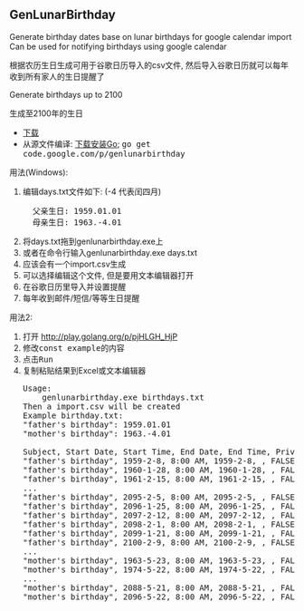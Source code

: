 <td id="wikicontent" class="psdescription">
 <h2><a name=""></a>GenLunarBirthday</h2><p>Generate birthday dates base on lunar birthdays for google calendar import Can be used for notifying birthdays using google calendar </p><p>根据农历生日生成可用于谷歌日历导入的csv文件, 然后导入谷歌日历就可以每年收到所有家人的生日提醒了 </p><p>Generate birthdays up to 2100 </p><p>生成至2100年的生日 </p><ul><li><a href="http://code.google.com/p/genlunarbirthday/downloads/list" rel="nofollow">下载</a> </li><li>从源文件编译: <a href="http://golang.org/doc/install#install" rel="nofollow">下载安装Go</a>; <tt>go get code.google.com/p/genlunarbirthday</tt> </li></ul><p>用法(Windows): </p><ol><li>编辑days.txt文件如下: (-4 代表闰四月) </li><p></p><pre class="prettyprint"><span class="pln">&nbsp; </span><span class="pun">父亲生日:</span><span class="pln"> </span><span class="lit">1959.01</span><span class="pun">.</span><span class="lit">01</span><span class="pln"><br>&nbsp; </span><span class="pun">母亲生日:</span><span class="pln"> </span><span class="lit">1963.</span><span class="pun">-</span><span class="lit">4.01</span></pre><li>将days.txt拖到genlunarbirthday.exe上 </li><li>或者在命令行输入genlunarbirthday.exe days.txt </li><li>应该会有一个import.csv生成 </li><li>可以选择编辑这个文件, 但是要用文本编辑器打开 </li><li>在谷歌日历里导入并设置提醒 </li><li>每年收到邮件/短信/等等生日提醒 </li></ol><p>用法2: </p><ol><li>打开 <a href="http://play.golang.org/p/pjHLGH_HjP" rel="nofollow">http://play.golang.org/p/pjHLGH_HjP</a> </li><li>修改<tt>const example</tt>的内容 </li><li>点击<tt>Run</tt> </li><li>复制粘贴结果到Excel或文本编辑器 </li><p></p><pre class="prettyprint"><span class="typ">Usage</span><span class="pun">:</span><span class="pln"><br>&nbsp; &nbsp; genlunarbirthday</span><span class="pun">.</span><span class="pln">exe birthdays</span><span class="pun">.</span><span class="pln">txt<br></span><span class="typ">Then</span><span class="pln"> a </span><span class="kwd">import</span><span class="pun">.</span><span class="pln">csv will be created<br></span><span class="typ">Example</span><span class="pln"> birthday</span><span class="pun">.</span><span class="pln">txt</span><span class="pun">:</span><span class="pln"><br></span><span class="str">"father's birthday"</span><span class="pun">:</span><span class="pln"> </span><span class="lit">1959.01</span><span class="pun">.</span><span class="lit">01</span><span class="pln"><br></span><span class="str">"mother's birthday"</span><span class="pun">:</span><span class="pln"> </span><span class="lit">1963.</span><span class="pun">-</span><span class="lit">4.01</span><span class="pln"><br><br></span><span class="typ">Subject</span><span class="pun">,</span><span class="pln"> </span><span class="typ">Start</span><span class="pln"> </span><span class="typ">Date</span><span class="pun">,</span><span class="pln"> </span><span class="typ">Start</span><span class="pln"> </span><span class="typ">Time</span><span class="pun">,</span><span class="pln"> </span><span class="typ">End</span><span class="pln"> </span><span class="typ">Date</span><span class="pun">,</span><span class="pln"> </span><span class="typ">End</span><span class="pln"> </span><span class="typ">Time</span><span class="pun">,</span><span class="pln"> </span><span class="typ">Private</span><span class="pun">,</span><span class="pln"> </span><span class="typ">All</span><span class="pln"> </span><span class="typ">Day</span><span class="pln"> </span><span class="typ">Event</span><span class="pun">,</span><span class="pln"> </span><span class="typ">Location</span><span class="pln"><br></span><span class="str">"father's birthday"</span><span class="pun">,</span><span class="pln"> </span><span class="lit">1959</span><span class="pun">-</span><span class="lit">2</span><span class="pun">-</span><span class="lit">8</span><span class="pun">,</span><span class="pln"> </span><span class="lit">8</span><span class="pun">:</span><span class="lit">00</span><span class="pln"> AM</span><span class="pun">,</span><span class="pln"> </span><span class="lit">1959</span><span class="pun">-</span><span class="lit">2</span><span class="pun">-</span><span class="lit">8</span><span class="pun">,</span><span class="pln"> </span><span class="pun">,</span><span class="pln"> FALSE</span><span class="pun">,</span><span class="pln"> TRUE</span><span class="pun">,</span><span class="pln"> HOME<br></span><span class="str">"father's birthday"</span><span class="pun">,</span><span class="pln"> </span><span class="lit">1960</span><span class="pun">-</span><span class="lit">1</span><span class="pun">-</span><span class="lit">28</span><span class="pun">,</span><span class="pln"> </span><span class="lit">8</span><span class="pun">:</span><span class="lit">00</span><span class="pln"> AM</span><span class="pun">,</span><span class="pln"> </span><span class="lit">1960</span><span class="pun">-</span><span class="lit">1</span><span class="pun">-</span><span class="lit">28</span><span class="pun">,</span><span class="pln"> </span><span class="pun">,</span><span class="pln"> FALSE</span><span class="pun">,</span><span class="pln"> TRUE</span><span class="pun">,</span><span class="pln"> HOME<br></span><span class="str">"father's birthday"</span><span class="pun">,</span><span class="pln"> </span><span class="lit">1961</span><span class="pun">-</span><span class="lit">2</span><span class="pun">-</span><span class="lit">15</span><span class="pun">,</span><span class="pln"> </span><span class="lit">8</span><span class="pun">:</span><span class="lit">00</span><span class="pln"> AM</span><span class="pun">,</span><span class="pln"> </span><span class="lit">1961</span><span class="pun">-</span><span class="lit">2</span><span class="pun">-</span><span class="lit">15</span><span class="pun">,</span><span class="pln"> </span><span class="pun">,</span><span class="pln"> FALSE</span><span class="pun">,</span><span class="pln"> TRUE</span><span class="pun">,</span><span class="pln"> HOME<br></span><span class="pun">...</span><span class="pln"><br></span><span class="str">"father's birthday"</span><span class="pun">,</span><span class="pln"> </span><span class="lit">2095</span><span class="pun">-</span><span class="lit">2</span><span class="pun">-</span><span class="lit">5</span><span class="pun">,</span><span class="pln"> </span><span class="lit">8</span><span class="pun">:</span><span class="lit">00</span><span class="pln"> AM</span><span class="pun">,</span><span class="pln"> </span><span class="lit">2095</span><span class="pun">-</span><span class="lit">2</span><span class="pun">-</span><span class="lit">5</span><span class="pun">,</span><span class="pln"> </span><span class="pun">,</span><span class="pln"> FALSE</span><span class="pun">,</span><span class="pln"> TRUE</span><span class="pun">,</span><span class="pln"> HOME<br></span><span class="str">"father's birthday"</span><span class="pun">,</span><span class="pln"> </span><span class="lit">2096</span><span class="pun">-</span><span class="lit">1</span><span class="pun">-</span><span class="lit">25</span><span class="pun">,</span><span class="pln"> </span><span class="lit">8</span><span class="pun">:</span><span class="lit">00</span><span class="pln"> AM</span><span class="pun">,</span><span class="pln"> </span><span class="lit">2096</span><span class="pun">-</span><span class="lit">1</span><span class="pun">-</span><span class="lit">25</span><span class="pun">,</span><span class="pln"> </span><span class="pun">,</span><span class="pln"> FALSE</span><span class="pun">,</span><span class="pln"> TRUE</span><span class="pun">,</span><span class="pln"> HOME<br></span><span class="str">"father's birthday"</span><span class="pun">,</span><span class="pln"> </span><span class="lit">2097</span><span class="pun">-</span><span class="lit">2</span><span class="pun">-</span><span class="lit">12</span><span class="pun">,</span><span class="pln"> </span><span class="lit">8</span><span class="pun">:</span><span class="lit">00</span><span class="pln"> AM</span><span class="pun">,</span><span class="pln"> </span><span class="lit">2097</span><span class="pun">-</span><span class="lit">2</span><span class="pun">-</span><span class="lit">12</span><span class="pun">,</span><span class="pln"> </span><span class="pun">,</span><span class="pln"> FALSE</span><span class="pun">,</span><span class="pln"> TRUE</span><span class="pun">,</span><span class="pln"> HOME<br></span><span class="str">"father's birthday"</span><span class="pun">,</span><span class="pln"> </span><span class="lit">2098</span><span class="pun">-</span><span class="lit">2</span><span class="pun">-</span><span class="lit">1</span><span class="pun">,</span><span class="pln"> </span><span class="lit">8</span><span class="pun">:</span><span class="lit">00</span><span class="pln"> AM</span><span class="pun">,</span><span class="pln"> </span><span class="lit">2098</span><span class="pun">-</span><span class="lit">2</span><span class="pun">-</span><span class="lit">1</span><span class="pun">,</span><span class="pln"> </span><span class="pun">,</span><span class="pln"> FALSE</span><span class="pun">,</span><span class="pln"> TRUE</span><span class="pun">,</span><span class="pln"> HOME<br></span><span class="str">"father's birthday"</span><span class="pun">,</span><span class="pln"> </span><span class="lit">2099</span><span class="pun">-</span><span class="lit">1</span><span class="pun">-</span><span class="lit">21</span><span class="pun">,</span><span class="pln"> </span><span class="lit">8</span><span class="pun">:</span><span class="lit">00</span><span class="pln"> AM</span><span class="pun">,</span><span class="pln"> </span><span class="lit">2099</span><span class="pun">-</span><span class="lit">1</span><span class="pun">-</span><span class="lit">21</span><span class="pun">,</span><span class="pln"> </span><span class="pun">,</span><span class="pln"> FALSE</span><span class="pun">,</span><span class="pln"> TRUE</span><span class="pun">,</span><span class="pln"> HOME<br></span><span class="str">"father's birthday"</span><span class="pun">,</span><span class="pln"> </span><span class="lit">2100</span><span class="pun">-</span><span class="lit">2</span><span class="pun">-</span><span class="lit">9</span><span class="pun">,</span><span class="pln"> </span><span class="lit">8</span><span class="pun">:</span><span class="lit">00</span><span class="pln"> AM</span><span class="pun">,</span><span class="pln"> </span><span class="lit">2100</span><span class="pun">-</span><span class="lit">2</span><span class="pun">-</span><span class="lit">9</span><span class="pun">,</span><span class="pln"> </span><span class="pun">,</span><span class="pln"> FALSE</span><span class="pun">,</span><span class="pln"> TRUE</span><span class="pun">,</span><span class="pln"> HOME<br></span><span class="pun">...</span><span class="pln"><br></span><span class="str">"mother's birthday"</span><span class="pun">,</span><span class="pln"> </span><span class="lit">1963</span><span class="pun">-</span><span class="lit">5</span><span class="pun">-</span><span class="lit">23</span><span class="pun">,</span><span class="pln"> </span><span class="lit">8</span><span class="pun">:</span><span class="lit">00</span><span class="pln"> AM</span><span class="pun">,</span><span class="pln"> </span><span class="lit">1963</span><span class="pun">-</span><span class="lit">5</span><span class="pun">-</span><span class="lit">23</span><span class="pun">,</span><span class="pln"> </span><span class="pun">,</span><span class="pln"> FALSE</span><span class="pun">,</span><span class="pln"> TRUE</span><span class="pun">,</span><span class="pln"> HOME<br></span><span class="str">"mother's birthday"</span><span class="pun">,</span><span class="pln"> </span><span class="lit">1974</span><span class="pun">-</span><span class="lit">5</span><span class="pun">-</span><span class="lit">22</span><span class="pun">,</span><span class="pln"> </span><span class="lit">8</span><span class="pun">:</span><span class="lit">00</span><span class="pln"> AM</span><span class="pun">,</span><span class="pln"> </span><span class="lit">1974</span><span class="pun">-</span><span class="lit">5</span><span class="pun">-</span><span class="lit">22</span><span class="pun">,</span><span class="pln"> </span><span class="pun">,</span><span class="pln"> FALSE</span><span class="pun">,</span><span class="pln"> TRUE</span><span class="pun">,</span><span class="pln"> HOME<br></span><span class="pun">...</span><span class="pln"><br></span><span class="str">"mother's birthday"</span><span class="pun">,</span><span class="pln"> </span><span class="lit">2088</span><span class="pun">-</span><span class="lit">5</span><span class="pun">-</span><span class="lit">21</span><span class="pun">,</span><span class="pln"> </span><span class="lit">8</span><span class="pun">:</span><span class="lit">00</span><span class="pln"> AM</span><span class="pun">,</span><span class="pln"> </span><span class="lit">2088</span><span class="pun">-</span><span class="lit">5</span><span class="pun">-</span><span class="lit">21</span><span class="pun">,</span><span class="pln"> </span><span class="pun">,</span><span class="pln"> FALSE</span><span class="pun">,</span><span class="pln"> TRUE</span><span class="pun">,</span><span class="pln"> HOME<br></span><span class="str">"mother's birthday"</span><span class="pun">,</span><span class="pln"> </span><span class="lit">2096</span><span class="pun">-</span><span class="lit">5</span><span class="pun">-</span><span class="lit">22</span><span class="pun">,</span><span class="pln"> </span><span class="lit">8</span><span class="pun">:</span><span class="lit">00</span><span class="pln"> AM</span><span class="pun">,</span><span class="pln"> </span><span class="lit">2096</span><span class="pun">-</span><span class="lit">5</span><span class="pun">-</span><span class="lit">22</span><span class="pun">,</span><span class="pln"> </span><span class="pun">,</span><span class="pln"> FALSE</span><span class="pun">,</span><span class="pln"> TRUE</span><span class="pun">,</span><span class="pln"> HOME</span></pre></ol>
 </td>
